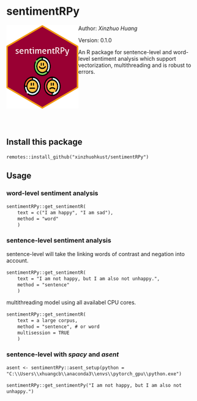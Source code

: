 
# sentimentRPy #

<img align='left' src="sentiment.png" width="188">

Author: *Xinzhuo Huang*

Version: 0.1.0

An R package for sentence-level and word-level sentiment analysis which support vectorization, multithreading and is robust to errors.

<br>
<br>
<br>
<br>
<br>
<br>
<br>


## Install this package

```
remotes::install_github("xinzhuohkust/sentimentRPy")
```
## Usage

### word-level sentiment analysis
```
sentimentRPy::get_sentimentR(
    text = c("I am happy", "I am sad"),
    method = "word"
    )
```
### sentence-level sentiment analysis 
sentence-level will take the linking words of contrast and negation into account.
```
sentimentRPy::get_sentimentR(
    text = "I am not happy, but I am also not unhappy.",
    method = "sentence"
    )
```
multithreading model using all availabel CPU cores.

```
sentimentRPy::get_sentimentR(
    text = a large corpus,
    method = "sentence", # or word
    multisession = TRUE
    )
```

### sentence-level with *spacy* and *asent*

```
asent <- sentimentRPy::asent_setup(python = "C:\\Users\\xhuangcb\\anaconda3\\envs\\pytorch_gpu\\python.exe")
```
```
sentimentRPy::get_sentimentPy("I am not happy, but I am also not unhappy.")
```


